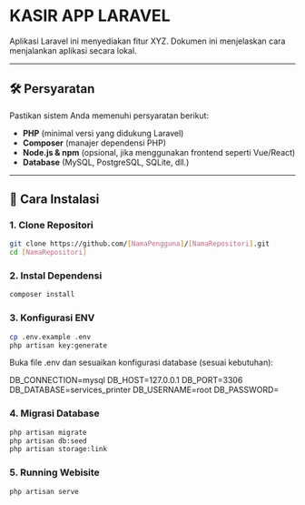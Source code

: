 # KASIR APP LARAVEL

Aplikasi Laravel ini menyediakan fitur XYZ. Dokumen ini menjelaskan cara menjalankan aplikasi secara lokal.

---

## 🛠️ Persyaratan

Pastikan sistem Anda memenuhi persyaratan berikut:
- **PHP** (minimal versi yang didukung Laravel)
- **Composer** (manajer dependensi PHP)
- **Node.js & npm** (opsional, jika menggunakan frontend seperti Vue/React)
- **Database** (MySQL, PostgreSQL, SQLite, dll.)

---

## 🚀 Cara Instalasi

### 1. Clone Repositori
```bash
git clone https://github.com/[NamaPengguna]/[NamaRepositori].git
cd [NamaRepositori]
```
### 2. Instal Dependensi
```bash
composer install
```
### 3. Konfigurasi ENV
```bash
cp .env.example .env
php artisan key:generate
```
Buka file .env dan sesuaikan konfigurasi database (sesuai kebutuhan):

DB_CONNECTION=mysql
DB_HOST=127.0.0.1
DB_PORT=3306
DB_DATABASE=services_printer
DB_USERNAME=root
DB_PASSWORD=
### 4. Migrasi Database
```bash
php artisan migrate
php artisan db:seed
php artisan storage:link
```

### 5. Running Webisite
```bash
php artisan serve
```
